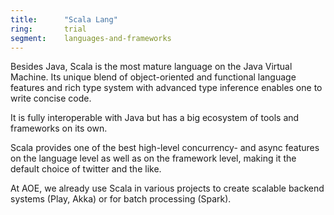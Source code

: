 ```yaml
---
title:      "Scala Lang"
ring:       trial
segment:    languages-and-frameworks
---
```


Besides Java, Scala is the most mature language on the Java Virtual Machine. Its unique blend of object-oriented and functional language features and rich type system with advanced type inference enables one to write concise code.

It is fully interoperable with Java but has a big ecosystem of tools and frameworks on its own.

Scala provides one of the best high-level concurrency- and async features on the language level as well as on the framework level, making it the default choice of twitter and the like.

At AOE, we already use Scala in various projects to create scalable backend systems (Play, Akka) or for batch processing (Spark).